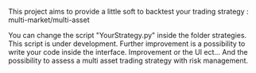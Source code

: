 This project aims to provide a little soft to backtest your trading strategy : multi-market/multi-asset

You can change the script "YourStrategy.py" inside the folder strategies. 
This script is under development. Further improvement is a possibility to write your code inside the interface. Improvement or the UI ect... 
And the possibility to assess a multi asset trading strategy with risk management.
